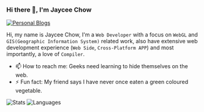 ### Hi there 👋, I'm Jaycee Chow

[![Personal Blogs](https://img.shields.io/badge/Personal%20Blogs-nonlinearthink-blue?logo=hexo&style=flat)](https://nonlinearthink.github.io/)

Hi, my name is Jaycee Chow, I'm a `Web Developer` with a focus on `WebGL` and `GIS(Geographic Information System)` related work, also have extensive web development experience (`Web Side`, `Cross-Platform APP`) and most importantly, a love of `Compiler`.

- 📫 How to reach me: Geeks need learning to hide themselves on the web.
- ⚡ Fun fact: My friend says I have never once eaten a green coloured vegetable.

![Stats](https://github-readme-stats-nonlinearthink.vercel.app/api?username=nonlinearthink&include_all_commits=true&hide_border=true&theme=tokyonight) ![Languages](https://github-readme-stats-nonlinearthink.vercel.app/api/top-langs/?username=nonlinearthink&&show_icons=true&hide_border=true&theme=tokyonight&layout=compact&langs_count=8&exclude_repo=nonlinearthink.github.io)

<!-- ### ✏ Recent Posts -->

<!--
**nonlinearthink/nonlinearthink** is a ✨ _special_ ✨ repository because its `README.md` (this file) appears on your GitHub profile.

Here are some ideas to get you started:

- 🔭 I’m currently working on ...
- 🌱 I’m currently learning ...
- 👯 I’m looking to collaborate on ...
- 🤔 I’m looking for help with ...
- 💬 Ask me about ...
- 📫 How to reach me: ...
- 😄 Pronouns: ...
- ⚡ Fun fact: ...
-->

